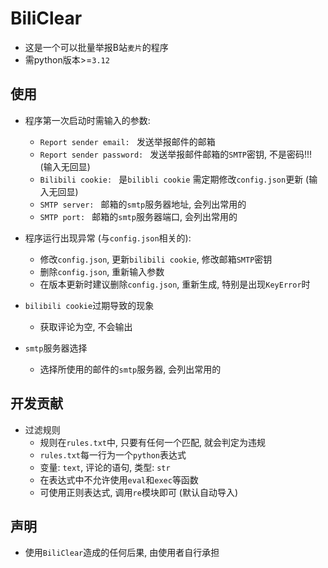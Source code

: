 # BiliClear
- 这是一个可以批量举报B站`麦片`的程序
- 需python版本>=`3.12`

## 使用
- 程序第一次启动时需输入的参数:
    - `Report sender email: ` 发送举报邮件的邮箱
    - `Report sender password: ` 发送举报邮件邮箱的`SMTP`密钥, 不是密码!!!  (输入无回显)
    - `Bilibili cookie: ` 是`bilibli cookie`  需定期修改`config.json`更新 (输入无回显)
    - `SMTP server: ` 邮箱的`smtp`服务器地址, 会列出常用的
    - `SMTP port: ` 邮箱的`smtp`服务器端口, 会列出常用的

- 程序运行出现异常 (与`config.json`相关的):
    - 修改`config.json`, 更新`bilibili cookie`, 修改邮箱`SMTP`密钥
    - 删除`config.json`, 重新输入参数
    - 在版本更新时建议删除`config.json`, 重新生成, 特别是出现`KeyError`时

- `bilibili cookie`过期导致的现象
    - 获取评论为空, 不会输出

- `smtp`服务器选择
    - 选择所使用的邮件的`smtp`服务器, 会列出常用的

## 开发贡献
- 过滤规则
    - 规则在`rules.txt`中, 只要有任何一个匹配, 就会判定为违规
    - `rules.txt`每一行为一个`python`表达式
    - 变量: `text`, 评论的语句, 类型: `str`
    - 在表达式中不允许使用`eval`和`exec`等函数
    - 可使用正则表达式, 调用`re`模块即可 (默认自动导入)

## 声明
- 使用`BiliClear`造成的任何后果, 由使用者自行承担